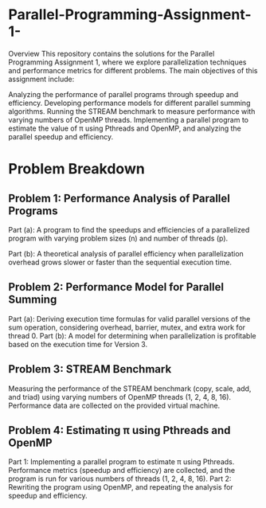 # Parallel-Programming-Assignment-1-

Overview
This repository contains the solutions for the Parallel Programming Assignment 1, where we explore parallelization techniques and performance metrics for different problems. The main objectives of this assignment include:

Analyzing the performance of parallel programs through speedup and efficiency.
Developing performance models for different parallel summing algorithms.
Running the STREAM benchmark to measure performance with varying numbers of OpenMP threads.
Implementing a parallel program to estimate the value of π using Pthreads and OpenMP, and analyzing the parallel speedup and efficiency.

# Problem Breakdown

## Problem 1: Performance Analysis of Parallel Programs

   Part (a): A program to find the speedups and efficiencies of a parallelized program with varying problem sizes (n) and number of threads (p).

  Part (b): A theoretical analysis of parallel efficiency when parallelization overhead grows slower or faster than the sequential execution time.
  
## Problem 2: Performance Model for Parallel Summing

Part (a): Deriving execution time formulas for valid parallel versions of the sum operation, considering overhead, barrier, mutex, and extra work for thread 0.
Part (b): A model for determining when parallelization is profitable based on the execution time for Version 3.

## Problem 3: STREAM Benchmark

Measuring the performance of the STREAM benchmark (copy, scale, add, and triad) using varying numbers of OpenMP threads (1, 2, 4, 8, 16). Performance data are collected on the provided virtual machine.

## Problem 4: Estimating π using Pthreads and OpenMP

Part 1: Implementing a parallel program to estimate π using Pthreads. Performance metrics (speedup and efficiency) are collected, and the program is run for various numbers of threads (1, 2, 4, 8, 16).
Part 2: Rewriting the program using OpenMP, and repeating the analysis for speedup and efficiency.
